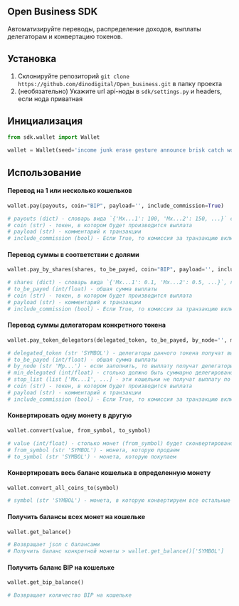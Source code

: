 ## Open Business SDK
Автоматизируйте переводы, распределение доходов, выплаты делегаторам и конвертацию токенов.

## Установка
1. Склонируйте репозиторий `git clone https://github.com/dinodigital/Open_business.git` в папку проекта
2. (необязательно) Укажите url api-ноды в `sdk/settings.py` и headers, если нода приватная

## Инициализация
```python
from sdk.wallet import Wallet

wallet = Wallet(seed='income junk erase gesture announce brisk catch wolf helmet custom elder rug')  # Пример seed фразы
```

## Использование
#### Перевод на 1 или несколько кошельков
```python
wallet.pay(payouts, coin="BIP", payload='', include_commission=True)

# payouts (dict) - словарь вида `{'Mx...1': 100, 'Mx...2': 150, ...}` с указанием кому сколько монет переводить. Может быть любой длинны, начиная с 1.
# coin (str) - токен, в котором будет производится выплата
# payload (str) - комментарий к транзакции
# include_commission (bool) - Если True, то комиссия за транзакцию включается в общую сумму выплаты. При этом суммы каждого получателя будут пересчитаны с учетом комиссии.
```

#### Перевод суммы в соответствии с долями
```python
wallet.pay_by_shares(shares, to_be_payed, coin="BIP", payload='', include_commission=True)

# shares (dict) - словарь вида `{'Mx...1': 0.1, 'Mx...2': 0.5, ...}`, где 0.1, 0.5 это проценты от общей суммы (10%, 50% соответственно)
# to_be_payed (int/float) - обшая сумма выплаты
# coin (str) - токен, в котором будет производится выплата
# payload (str) - комментарий к транзакции
# include_commission (bool) - Если True, то комиссия за транзакцию включается в общую сумму выплаты. При этом суммы каждого получателя будут пересчитаны с учетом комиссии.
```

#### Перевод суммы делегаторам конкретного токена
```python
wallet.pay_token_delegators(delegated_token, to_be_payed, by_node='', min_delegated=0, stop_list=None, coin='BIP', payload='', include_commission=True)

# delegated_token (str 'SYMBOL') - делегаторы данного токена получат выплату
# to_be_payed (int/float) - обшая сумма выплаты
# by_node (str 'Mp...') - если заполнить, то выплату получат делегаторы токена (delegated_token) в конкретной ноде
# min_delegated (int/float) - столько должно быть суммарно делегировано у кошелька, чтобы полчить выплату. Если равно 0, то выплату получат все делегаторы токена.
# stop_list (list ['Mx...1', ...] - эти кошельки не получат выплату по токену
# coin (str) - токен, в котором будет производится выплата
# payload (str) - комментарий к транзакции
# include_commission (bool) - Если True, то комиссия за транзакцию включается в общую сумму выплаты. При этом суммы каждого получателя будут пересчитаны с учетом комиссии.
```

#### Конвертировать одну монету в другую
```python
wallet.convert(value, from_symbol, to_symbol)

# value (int/float) - столько монет (from_symbol) будет сконвертировано
# from_symbol (str 'SYMBOL') - монета, которую продаем
# to_symbol (str 'SYMBOL') - монета, которую покупаем
```

#### Конвертировать весь баланс кошелька в определенную монету
```python
wallet.convert_all_coins_to(symbol)

# symbol (str 'SYMBOL') - монета, в которую конвертируем все остальные
```

#### Получить балансы всех монет на кошельке
```python
wallet.get_balance()

# Возвращает json с балансами
# Получить баланс конкретной монеты > wallet.get_balance()['SYMBOL']
```

#### Получить баланс BIP на кошельке
```python
wallet.get_bip_balance()

# Возвращает количество BIP на кошельке
```
